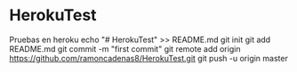 # HerokuTest
Pruebas en heroku
echo "# HerokuTest" >> README.md
git init
git add README.md
git commit -m "first commit"
git remote add origin https://github.com/ramoncadenas8/HerokuTest.git
git push -u origin master
